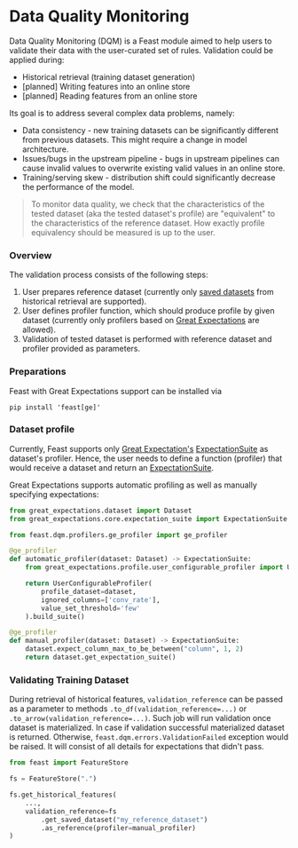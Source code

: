 # Data Quality Monitoring

Data Quality Monitoring (DQM) is a Feast module aimed to help users to validate their data with the user-curated set of rules.
Validation could be applied during:
* Historical retrieval (training dataset generation)
* [planned] Writing features into an online store
* [planned] Reading features from an online store

Its goal is to address several complex data problems, namely:
* Data consistency - new training datasets can be significantly different from previous datasets. This might require a change in model architecture.
* Issues/bugs in the upstream pipeline - bugs in upstream pipelines can cause invalid values to overwrite existing valid values in an online store.
* Training/serving skew - distribution shift could significantly decrease the performance of the model.

> To monitor data quality, we check that the characteristics of the tested dataset (aka the tested dataset's profile) are "equivalent" to the characteristics of the reference dataset.
> How exactly profile equivalency should be measured is up to the user. 

### Overview

The validation process consists of the following steps:
1. User prepares reference dataset (currently only [saved datasets](../getting-started/concepts/dataset.md) from historical retrieval are supported).
2. User defines profiler function, which should produce profile by given dataset (currently only profilers based on [Great Expectations](https://docs.greatexpectations.io) are allowed).
3. Validation of tested dataset is performed with reference dataset and profiler provided as parameters.

### Preparations
Feast with Great Expectations support can be installed via
```shell
pip install 'feast[ge]'
```

### Dataset profile
Currently, Feast supports only [Great Expectation's](https://greatexpectations.io/) [ExpectationSuite](https://legacy.docs.greatexpectations.io/en/latest/autoapi/great_expectations/core/expectation_suite/index.html#great_expectations.core.expectation_suite.ExpectationSuite)
as dataset's profiler. Hence, the user needs to define a function (profiler) that would receive a dataset and return an [ExpectationSuite](https://legacy.docs.greatexpectations.io/en/latest/autoapi/great_expectations/core/expectation_suite/index.html#great_expectations.core.expectation_suite.ExpectationSuite).

Great Expectations supports automatic profiling as well as manually specifying expectations:
```python
from great_expectations.dataset import Dataset
from great_expectations.core.expectation_suite import ExpectationSuite

from feast.dqm.profilers.ge_profiler import ge_profiler

@ge_profiler
def automatic_profiler(dataset: Dataset) -> ExpectationSuite:
    from great_expectations.profile.user_configurable_profiler import UserConfigurableProfiler

    return UserConfigurableProfiler(
        profile_dataset=dataset,
        ignored_columns=['conv_rate'],
        value_set_threshold='few'
    ).build_suite()
```

```python
@ge_profiler
def manual_profiler(dataset: Dataset) -> ExpectationSuite:
    dataset.expect_column_max_to_be_between("column", 1, 2)
    return dataset.get_expectation_suite()
```



### Validating Training Dataset
During retrieval of historical features, `validation_reference` can be passed as a parameter to methods `.to_df(validation_reference=...)` or `.to_arrow(validation_reference=...)`.
Such job will run validation once dataset is materialized. In case if validation successful materialized dataset is returned.
Otherwise, `feast.dqm.errors.ValidationFailed` exception would be raised. It will consist of all details for expectations that didn't pass.

```python
from feast import FeatureStore

fs = FeatureStore(".")

fs.get_historical_features(
    ...,
    validation_reference=fs
        .get_saved_dataset("my_reference_dataset")
        .as_reference(profiler=manual_profiler)
)
```
